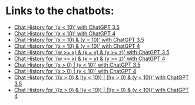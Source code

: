 # Links to the chatbots:

- [Chat History for '(x < 10)' with ChatGPT 3.5](https://chat.openai.com/share/e8dac6ca-53da-4f5c-8a8b-9fadd801fc8d)
- [Chat History for '(x < 10)' with ChatGPT 4](https://chat.openai.com/share/5f8313cc-bdf6-4f1f-8775-bf967c74d98f)
- [Chat History for '(x = 10) & (y = 10)' with ChatGPT 3.5](https://chat.openai.com/share/2fce8ca6-6631-4783-81ad-0af0d9876af7)
- [Chat History for '(x = 10) & (y = 10)' with ChatGPT 4](https://chat.openai.com/share/c56e8926-ef21-423c-81ff-60353b562290)
- [Chat History for '(w >= x) & (x = y) & (y >= z)' with ChatGPT 3.5]()
- [Chat History for '(w >= x) & (x = y) & (y >= z)' with ChatGPT 4]()
- [Chat History for '(x > 0) | (y < 10)' with ChatGPT 3.5]()
- [Chat History for '(x > 0) | (y < 10)' with ChatGPT 4]()
- [Chat History for '((x > 0) & !(y < 10)) | (!(x > 0) & (y < 10))' with ChatGPT 3.5]()
- [Chat History for '((x > 0) & !(y < 10)) | (!(x > 0) & (y < 10))' with ChatGPT 4]()
